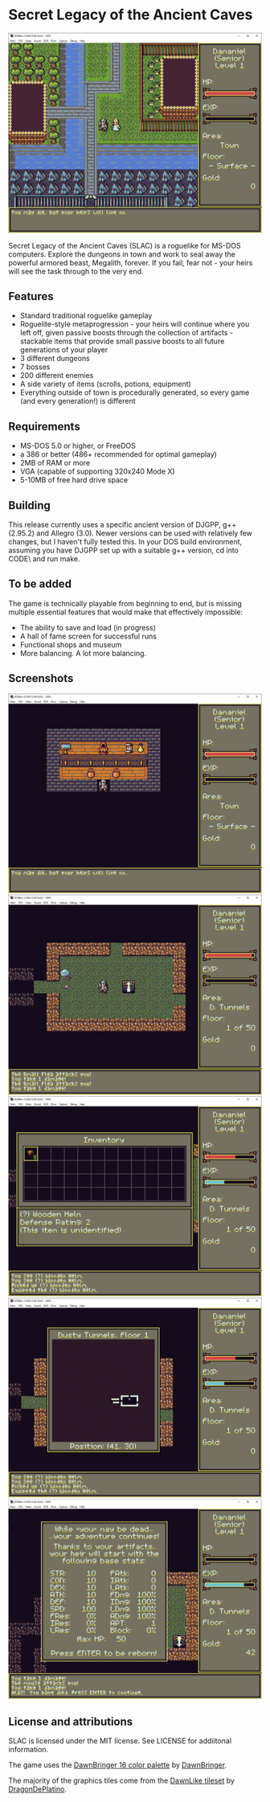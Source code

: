 # Secret Legacy of the Ancient Caves

![game shot](https://github.com/Damaniel/SLAC/blob/0acaeaa50e1eab44d211c3648d5ebfe703d5f53d/RES/IMAGES/screenshots/slac_0.jpg)

Secret Legacy of the Ancient Caves (SLAC) is a roguelike for MS-DOS computers.  Explore the dungeons in town and work to seal away the powerful armored beast, Megalith, forever.  If you fail, fear not - your heirs will see the task through to the very end.

## Features
- Standard traditional roguelike gameplay
- Roguelite-style metaprogression - your heirs will continue where you left off, given passive boosts through the collection of artifacts - stackable items that provide small passive boosts to all future generations of your player
- 3 different dungeons
- 7 bosses
- 200 different enemies
- A side variety of items (scrolls, potions, equipment)
- Everything outside of town is procedurally generated, so every game (and every generation!) is different

## Requirements
- MS-DOS 5.0 or higher, or FreeDOS
- a 386 or better (486+ recommended for optimal gameplay)
- 2MB of RAM or more
- VGA (capable of supporting 320x240 Mode X)
- 5-10MB of free hard drive space

## Building
This release currently uses a specific ancient version of DJGPP, g++ (2.95.2) and Allegro (3.0).  Newer versions can be used with relatively few changes, but I haven't fully tested this.  In your DOS build environment, assuming you have DJGPP set up with a suitable g++ version, cd into CODE\ and run make.

## To be added

The game is technically playable from beginning to end, but is missing multiple essential features that would make that effectively impossible:

- The ability to save and load (in progress)
- A hall of fame screen for successful runs
- Functional shops and museum
- More balancing.  A lot more balancing.

## Screenshots

![in the item shop](https://github.com/Damaniel/SLAC/blob/0acaeaa50e1eab44d211c3648d5ebfe703d5f53d/RES/IMAGES/screenshots/slac_1.jpg)
![running from enemies](https://github.com/Damaniel/SLAC/blob/0acaeaa50e1eab44d211c3648d5ebfe703d5f53d/RES/IMAGES/screenshots/slac_2.jpg)
![inventory](https://github.com/Damaniel/SLAC/blob/0acaeaa50e1eab44d211c3648d5ebfe703d5f53d/RES/IMAGES/screenshots/slac_3.jpg)
![map](https://github.com/Damaniel/SLAC/blob/0acaeaa50e1eab44d211c3648d5ebfe703d5f53d/RES/IMAGES/screenshots/slac_4.jpg)
![death screen](https://github.com/Damaniel/SLAC/blob/0acaeaa50e1eab44d211c3648d5ebfe703d5f53d/RES/IMAGES/screenshots/slac_5.jpg)

## License and attributions

SLAC is licensed under the MIT license.  See LICENSE for addiitonal information.

The game uses the [DawnBringer 16 color palette](https://lospec.com/palette-list/dawnbringer-16) by [DawnBringer](https://pixeljoint.com/p/23821.htm).

The majority of the graphics tiles come from the [DawnLike tileset](https://opengameart.org/content/dawnlike-16x16-universal-rogue-like-tileset-v181) by [DragonDePlatino](https://opengameart.org/users/dragondeplatino).